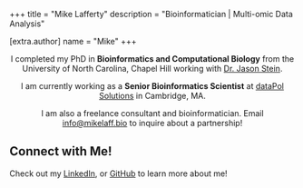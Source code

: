 +++
title = "Mike Lafferty"
description = "Bioinformatician | Multi-omic Data Analysis"

[extra.author]
name = "Mike"
+++

<center>

I completed my PhD in <b>Bioinformatics and Computational Biology</b> from the University of North Carolina, Chapel Hill working with <a href="https://www.steinlab.org" target="_blank">Dr. Jason Stein</a>.  

I am currently working as a <b>Senior Bioinformatics Scientist</b> at <a href="https://www.datapol.bio" target="_blank">dataPol Solutions</a> in Cambridge, MA.  

I am also a freelance consultant and bioinformatician. Email <a href= "mailto: info@mikelaff.bio">info@mikelaff.bio</a> to inquire about a partnership!  

</center>

## Connect with Me!
Check out my <a href="https://www.linkedin.com/in/mikelaff/" target="_blank">LinkedIn</a>, or <a href="https://github.com/mikelaff" target="_blank">GitHub</a> to learn more about me!  
